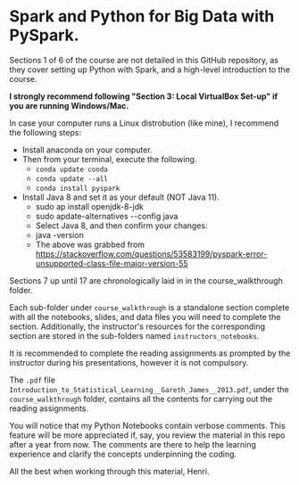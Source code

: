 # Spark and Python for Big Data with PySpark.

Sections 1 of 6 of the course are not detailed in this GitHub repository, as they cover setting up Python with Spark, and a high-level introduction to the course.

**I strongly recommend following "Section 3:  Local VirtualBox Set-up" if you are running Windows/Mac.**

In case your computer runs a Linux distrobution (like mine), I recommend the following steps:
- Install anaconda on your computer.
- Then from your terminal, execute the following.
  - ```conda update conda```
  - ```conda update --all```
  - ```conda install pyspark```
- Install Java 8 and set it as your default (NOT Java 11).
  - sudo ap install openjdk-8-jdk
  - sudo apdate-alternatives --config java
  - Select Java 8, and then confirm your changes:
  - java -version
  - The above was grabbed from https://stackoverflow.com/questions/53583199/pyspark-error-unsupported-class-file-major-version-55

Sections 7 up until 17 are chronologically laid in in the course_walkthrough folder.

Each sub-folder under ```course_walkthrough``` is a standalone section complete with all the notebooks, slides, and data files you will need to complete the section.  Additionally, the instructor's resources for the corresponding section are stored in the sub-folders named ```instructors_notebooks```.

It is recommended to complete the reading assignments as prompted by the instructor during his presentations, however it is not compulsory.

The ```.pdf``` file ```Introduction_to_Statistical_Learning__Gareth_James__2013.pdf```, under the ```course_walkthrough``` folder, contains all the contents for carrying out the reading assignments.

You will notice that my Python Notebooks contain verbose comments.  This feature will be more appreciated if, say, you review the material in this repo after a year from now.
The comments are there to help the learning experience and clarify the concepts underpinning the coding.

All the best when working through this material,
Henri.
